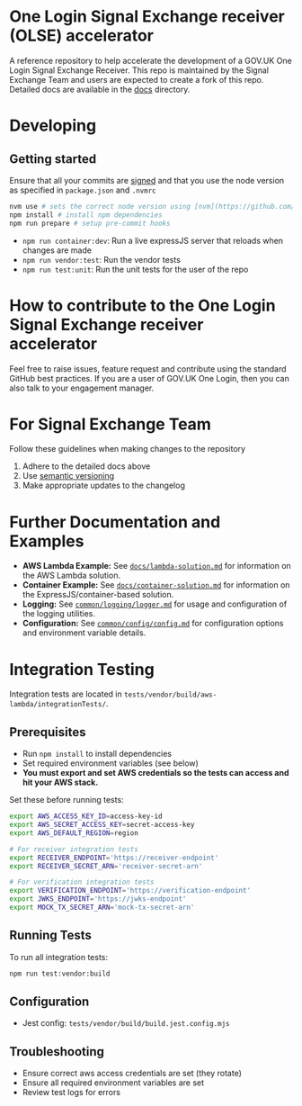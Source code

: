 # One Login Signal Exchange receiver (OLSE) accelerator

A reference repository to help accelerate the development of a GOV.UK One Login Signal Exchange Receiver. This repo is maintained by the Signal Exchange Team and users are expected to create a fork of this repo. Detailed docs are available in the [docs](docs/README.md) directory.

# Developing

## Getting started

Ensure that all your commits are [signed](https://docs.github.com/en/authentication/managing-commit-signature-verification) and that you use the node version as specified in `package.json` and `.nvmrc`

```bash
nvm use # sets the correct node version using [nvm](https://github.com/nvm-sh/nvm)
npm install # install npm dependencies
npm run prepare # setup pre-commit hooks
```

- `npm run container:dev`: Run a live expressJS server that reloads when changes are made
- `npm run vendor:test`: Run the vendor tests
- `npm run test:unit`: Run the unit tests for the user of the repo

# How to contribute to the One Login Signal Exchange receiver accelerator

Feel free to raise issues, feature request and contribute using the standard GitHub best practices. If you are a user of GOV.UK One Login, then you can also talk to your engagement manager.

# For Signal Exchange Team

Follow these guidelines when making changes to the repository

1. Adhere to the detailed docs above
2. Use [semantic versioning](https://semver.org/)
3. Make appropriate updates to the changelog

# Further Documentation and Examples

- **AWS Lambda Example:** See [`docs/lambda-solution.md`](docs/lambda-solution.md) for information on the AWS Lambda solution.
- **Container Example:** See [`docs/container-solution.md`](docs/container-solution.md) for information on the ExpressJS/container-based solution.
- **Logging:** See [`common/logging/logger.md`](common/logging/logger.md) for usage and configuration of the logging utilities.
- **Configuration:** See [`common/config/config.md`](common/config/config.md) for configuration options and environment variable details.

# Integration Testing

Integration tests are located in `tests/vendor/build/aws-lambda/integrationTests/`.

## Prerequisites

- Run `npm install` to install dependencies
- Set required environment variables (see below)
- **You must export and set AWS credentials so the tests can access and hit your AWS stack.**

Set these before running tests:

```sh
export AWS_ACCESS_KEY_ID=access-key-id
export AWS_SECRET_ACCESS_KEY=secret-access-key
export AWS_DEFAULT_REGION=region

# For receiver integration tests
export RECEIVER_ENDPOINT='https://receiver-endpoint'
export RECEIVER_SECRET_ARN='receiver-secret-arn'

# For verification integration tests
export VERIFICATION_ENDPOINT='https://verification-endpoint'
export JWKS_ENDPOINT='https://jwks-endpoint'
export MOCK_TX_SECRET_ARN='mock-tx-secret-arn'
```

## Running Tests

To run all integration tests:

```sh
npm run test:vendor:build
```

## Configuration

- Jest config: `tests/vendor/build/build.jest.config.mjs`

## Troubleshooting

- Ensure correct aws access credentials are set (they rotate)
- Ensure all required environment variables are set
- Review test logs for errors
